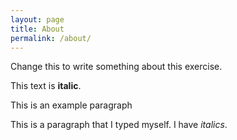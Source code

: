 ```yaml
---
layout: page
title: About
permalink: /about/
---
```


Change this to write something about this exercise. 

This text is **italic**.

This is an example paragraph

This is a paragraph that I typed myself. I have <i>italics</i>.

